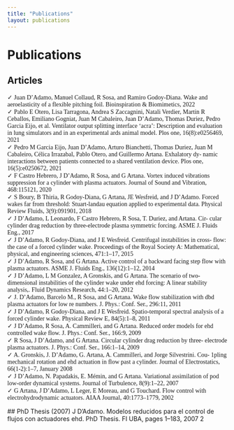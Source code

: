 ```yaml
---
title: "Publications"
layout: publications
---
```



# Publications
## Articles
<p style="font-family:Papyrus; font-size:1em;text-align-last: left;">
✓ Juan D’Adamo, Manuel Collaud, R Sosa, and Ramiro Godoy-Diana. Wake and
aeroelasticity of a flexible pitching foil. Bioinspiration & Biomimetics, 2022<br>
✓ Pablo E Otero, Lisa Tarragona, Andrea S Zaccagnini, Natali Verdier, Martin R
Ceballos, Emiliano Gogniat, Juan M Cabaleiro, Juan D’Adamo, Thomas Duriez,
Pedro Garcia Eijo, et al. Ventilator output splitting interface ‘acra’: Description
and evaluation in lung simulators and in an experimental ards animal model. Plos
one, 16(8):e0256469, 2021<br>
✓ Pedro M Garcia Eijo, Juan D’Adamo, Arturo Bianchetti, Thomas Duriez, Juan M
Cabaleiro, Célica Irrazabal, Pablo Otero, and Guillermo Artana. Exhalatory dy-
namic interactions between patients connected to a shared ventilation device. Plos
one, 16(5):e0250672, 2021<br>
✓ F Castro Hebrero, J D’Adamo, R Sosa, and G Artana. Vortex induced vibrations
suppression for a cylinder with plasma actuators. Journal of Sound and Vibration,
468:115121, 2020<br>
✓ S Boury, B Thiria, R Godoy-Diana, G Artana, JE Wesfreid, and J D’Adamo.
Forced wakes far from threshold: Stuart-landau equation applied to experimental
data. Physical Review Fluids, 3(9):091901, 2018<br>
✓ J D’Adamo, L Leonardo, F Castro Hebrero, R Sosa, T. Duriez, and Artana. Cir-
cular cylinder drag reduction by three-electrode plasma symmetric forcing. ASME
J. Fluids Eng., 2017<br>
✓ J D’Adamo, R Godoy-Diana, and J E Wesfreid. Centrifugal instabilities in cross-
flow: the case of a forced cylinder wake. Proceedings of the Royal Society A:
Mathematical, physical, and engineering sciences, 471:1–17, 2015<br>
✓ J D’Adamo, R Sosa, and G Artana. Active control of a backward facing step flow
with plasma actuators. ASME J. Fluids Eng., 136(12):1–12, 2014<br>
✓ J D’Adamo, L M Gonzalez, A Gronskis, and G Artana. The scenario of two-
dimensional instabilities of the cylinder wake under ehd forcing: A linear stability
analysis,. Fluid Dynamics Research, 44:1–20, 2012<br>
✓ J. D’Adamo, Barcelo M., R Sosa, and G Artana. Wake flow stabilization with dbd
plasma actuators for low re numbers. J. Phys.: Conf. Ser., 296:11, 2011<br>
✓ J D’Adamo, R Godoy-Diana, and J E Wesfreid. Spatio-temporal spectral analysis
of a forced cylinder wake. Physical Review E, 84(5):1–8, 2011<br>
✓ J D’Adamo, R Sosa, A. Cammilleri, and G Artana. Reduced order models for ehd
controlled wake flow. J. Phys.: Conf. Ser., 166:9, 2009<br>
✓ R Sosa, J D’Adamo, and G Artana. Circular cylinder drag reduction by three-
electrode plasma actuators. J. Phys.: Conf. Ser., 166:1–14, 2009<br>
✓ A. Gronskis, J. D’Adamo, G. Artana, A. Cammilleri, and Jorge Silvestrini. Cou-
1pling mechanical rotation and ehd actuation in flow past a cylinder. Journal of
Electrostatics, 66(1-2):1–7, January 2008<br>
✓ J D’Adamo, N. Papadakis, E. Mémin, and G Artana. Variational assimilation of
pod low-order dynamical systems. Journal of Turbulence, 8(9):1–22, 2007<br>
✓ G Artana, J D’Adamo, L Leger, E Moreau, and G Touchard. Flow control with
electrohydrodynamic actuators. AIAA Journal, 40:1773–1779, 2002<br>
</p>
## PhD Thesis (2007)
J D’Adamo. Modelos reducidos para el control de flujos con actuadores ehd.
PhD Thesis. FI UBA, pages 1–183, 2007
2



